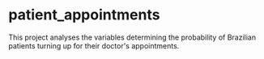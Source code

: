 # patient_appointments
This project analyses the variables determining the probability of Brazilian patients turning up for their doctor's appointments.
